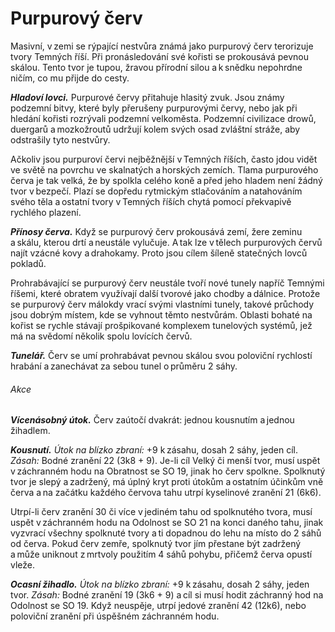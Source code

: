 # Purpurový červ
  
Masivní, v zemi se rýpající nestvůra známá jako purpurový červ terorizuje tvory Temných říší. Při pronásledování své kořisti se prokousává pevnou skálou. Tento tvor je tupou, žravou přírodní silou a k snědku nepohrdne ničím, co mu přijde do cesty.
  
***Hladoví lovci.*** Purpurové červy přitahuje hlasitý zvuk. Jsou známy podzemní bitvy, které byly přerušeny purpurovými červy, nebo jak při hledání kořisti rozrývali podzemní velkoměsta. Podzemní civilizace drowů, duergarů a mozkožroutů udržují kolem svých osad zvláštní stráže, aby odstrašily tyto nestvůry.
  
Ačkoliv jsou purpuroví červi nejběžnější v Temných říších, často jdou vidět ve světě na povrchu ve skalnatých a horských zemích. Tlama purpurového červa je tak velká, že by spolkla celého koně a před jeho hladem není žádný tvor v bezpečí. Plazí se dopředu rytmickým stlačováním a natahováním svého těla a ostatní tvory v Temných říších chytá pomocí překvapivě rychlého plazení.
  
***Přínosy červa.*** Když se purpurový červ prokousává zemí, žere zeminu a skálu, kterou drtí a neustále vylučuje. A tak lze v tělech purpurových červů najít vzácné kovy a drahokamy. Proto jsou cílem šíleně statečných lovců pokladů.
  
Prohrabávající se purpurový červ neustále tvoří nové tunely napříč Temnými říšemi, které obratem využívají další tvorové jako chodby a dálnice. Protože se purpurový červ málokdy vrací svými vlastními tunely, takové průchody jsou dobrým místem, kde se vyhnout těmto nestvůrám. Oblasti bohaté na kořist se rychle stávají prošpikované komplexem tunelových systémů, jež má na svědomí několik spolu lovících červů.  

<Monster 
    title="Purpurový červ"
    subtitle="Gigantická obluda, bez přesvědčení￼"
    armor-class="18 (přirozená zbroj)"
    hit-points="247 (15k20 + 90)"
    speed="10 sáhů, hrabání 6 sáhů"
    str="28 (+9)"
    dex="7 (-2)"
    con="22 (+6)"
    int="1 (-5)"
    wis="8 (-1)"
    cha="4 (-3)"
    saving-throws="Odl +11, Mdr +4"
    skills=""
    damage-vulnerabilities=""
    damage-resistances=""
    damage-immunities=""
    condition-immunities=""
    senses="mimozrakové vnímání 6 sáhů, citlivost na otřesy 12 sáhů, pasivní Vnímání 9"
    languages="—"
    challenge="15 (13 000 ZK)"
    >
 
***Tunelář.*** Červ se umí prohrabávat pevnou skálou svou poloviční rychlostí hrabání a zanechávat za sebou tunel o průměru 2 sáhy.
  
###### Akce
  
***Vícenásobný útok.*** Červ zaútočí dvakrát: jednou kousnutím a jednou žihadlem.
  
***Kousnutí.*** *Útok na blízko zbraní:* +9 k zásahu, dosah 2 sáhy, jeden cíl. *Zásah:* Bodné zranění 22 (3k8 + 9). Je-li cíl Velký či menší tvor, musí uspět v záchranném hodu na Obratnost se SO 19, jinak ho červ spolkne. Spolknutý tvor je slepý a zadržený, má úplný kryt proti útokům a ostatním účinkům vně červa a na začátku každého červova tahu utrpí kyselinové zranění 21 (6k6).
  
Utrpí-li červ zranění 30 či více v jediném tahu od spolknutého tvora, musí uspět v záchranném hodu na Odolnost se SO 21 na konci daného tahu, jinak vyzvrací všechny spolknuté tvory a ti dopadnou do lehu na místo do 2 sáhů od červa. Pokud červ zemře, spolknutý tvor jím přestane být zadržený a může uniknout z mrtvoly použitím 4 sáhů pohybu, přičemž červa opustí vleže.
  
***Ocasní žihadlo.*** *Útok na blízko zbraní:* +9 k zásahu, dosah 2 sáhy, jeden tvor. *Zásah:* Bodné zranění 19 (3k6 + 9) a cíl si musí hodit záchranný hod na Odolnost se SO 19. Když neuspěje, utrpí jedové zranění 42 (12k6), nebo poloviční zranění při úspěšném záchranném hodu.

</Monster>
